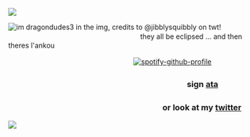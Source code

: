 ![](https://files.catbox.moe/p3bvd1.png)

![im dragondudes3 in the img, credits to @jibblysquibbly on twt!](https://files.catbox.moe/tjfqr0.jpg)
 　　　　　　　　　　　　　　　　  they all be eclipsed ... and then theres l'ankou

　　　　　　　　　　　　　　　　　　[![spotify-github-profile](https://spotify-github-profile.kittinanx.com/api/view?uid=31cghiaeohuoxydm5numjzofp7se&cover_image=true&theme=novatorem&show_offline=false&background_color=121212&interchange=false&bar_color=6b6b6b&bar_color_cover=false)](https://spotify-github-profile.kittinanx.com/api/view?uid=31cghiaeohuoxydm5numjzofp7se&redirect=true)

### 　　　　　　　　　　　　　　　　　　　　　　sign [ata](https://xx4ce0fspadesxx.atabook.org/)
###  　　　　　　　　　　　　　　　　　　　or look at my [twitter](https://x.com/ihflulz)

![](https://files.catbox.moe/sfh0vk.png)

